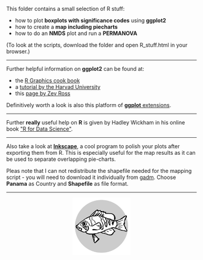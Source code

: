 This folder contains a small selection of R stuff:

-   how to plot **boxplots with significance codes**
    using **ggplot2**
-   how to create a **map including piecharts**
-   how to do an **NMDS** plot and run a
    **PERMANOVA**

(To look at the scripts, download the folder and open R_stuff.html in your browser.)

------------------------------------------------------------------------

Further helpful information on **ggplot2** can be found at:

-   the [R Graphics cook book](http://www.cookbook-r.com/Graphs/)
-   a [tutorial by the Harvad
    University](http://tutorials.iq.harvard.edu/R/Rgraphics/Rgraphics.html#introduction)
-   this [page by Zev
    Ross](http://zevross.com/blog/2014/08/04/beautiful-plotting-in-r-a-ggplot2-cheatsheet-3/)

Definitively worth a look is also this platform of [**ggplot**
extensions](http://www.ggplot2-exts.org/).

------------------------------------------------------------------------

Further **really** useful help on **R** is given by Hadley Wickham in his online book ["R for Data Science"](https://r4ds.had.co.nz/introduction.html).

------------------------------------------------------------------------
Also take a look at [**Inkscape**](https://inkscape.org/en/), a cool program to polish your plots after exporting them from R.
This is especially useful for the map results as it can be used to separate overlapping pie-charts.

Pleas note that I can not redistribute the shapefile needed for the mapping script - you will need to download it individually from [gadm](http://www.gadm.org/country). Choose **Panama** as Country and **Shapefile** as file format.

------------------------------------------------------------------------
<p align="center">
<img width=30%, src="./logo.svg">
</p>
